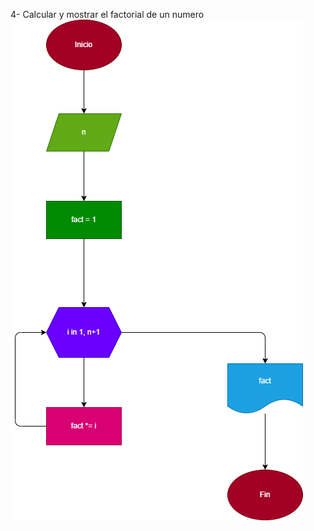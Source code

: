 4- Calcular y mostrar el factorial de un numero
![Diagrama de flujo](ejercicio4.png "Diagrama de flujo")